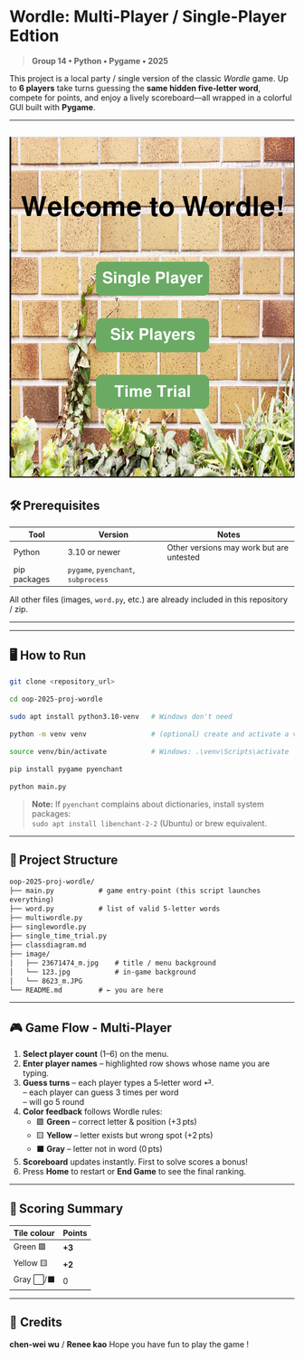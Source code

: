 # Wordle: Multi‑Player / Single-Player Edtion

> **Group 14 • Python • Pygame • 2025**

This project is a local party / single version of the classic *Wordle* game. Up to **6 players** take turns guessing the **same hidden five‑letter word**, compete for points, and enjoy a lively scoreboard—all wrapped in a colorful GUI built with **Pygame**.

---
![遊戲標題背景](image/Screenshot%20from%202025-06-07%2015-06-25.png)
---

## 🛠 Prerequisites
| Tool | Version | Notes |
|------|---------|-------|
| Python | 3.10 or newer | Other versions may work but are untested |
| pip packages | `pygame`, `pyenchant`, `subprocess` | 


All other files (images, `word.py`, etc.) are already included in this repository / zip.

---

---
## 🖥️ How to Run
```bash
git clone <repository_url>
```
```bash
cd oop-2025-proj-wordle
```
```bash
sudo apt install python3.10-venv   # Windows don't need
```
```bash
python -m venv venv                # (optional) create and activate a virtual‑env
```
```bash
source venv/bin/activate           # Windows: .\venv\Scripts\activate
```
```bash
pip install pygame pyenchant
```
```bash 
python main.py        
```
> **Note:**  If `pyenchant` complains about dictionaries, install system packages:<br>`sudo apt install libenchant-2-2` (Ubuntu) or brew equivalent.

---

## 📁 Project Structure
```
oop-2025-proj-wordle/
├── main.py           # game entry‑point (this script launches everything)
├── word.py           # list of valid 5‑letter words
├── multiwordle.py
├── singlewordle.py
├── single_time_trial.py
├── classdiagram.md
├── image/
│   ├── 23671474_m.jpg    # title / menu background
│   └── 123.jpg           # in‑game background
│   └── 8623_m.JPG           
└── README.md         # ← you are here
```

---
## 🎮 Game Flow - Multi‑Player
1. **Select player count** (1–6) on the menu.
2. **Enter player names** – highlighted row shows whose name you are typing.
3. **Guess turns** – each player types a 5‑letter word ⏎.   
                   – each player can guess 3 times per word   
                   – will go 5 round
4. **Color feedback** follows Wordle rules:
   * 🟩 **Green** – correct letter & position (+3 pts)  
   * 🟨 **Yellow** – letter exists but wrong spot (+2 pts)  
   * ⬛ **Gray** – letter not in word (0 pts)
5. **Scoreboard** updates instantly. First to solve scores a bonus!
6. Press **Home** to restart or **End Game** to see the final ranking.

---

## 📝 Scoring Summary

| Tile colour | Points |
|-------------|--------|
| Green 🟩 | **+3** |
| Yellow 🟨 | **+2** |
| Gray ⬜/⬛ | 0 |

----

## 👥 Credits
 **chen-wei wu** / **Renee kao**     Hope you have fun to play the game !